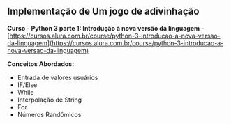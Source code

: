 ## **Implementação de Um jogo de adivinhação**

**Curso - Python 3 parte 1: Introdução à nova versão da linguagem** - [https://cursos.alura.com.br/course/python-3-introducao-a-nova-versao-da-linguagem](https://cursos.alura.com.br/course/python-3-introducao-a-nova-versao-da-linguagem)

**Conceitos Abordados:**

 - Entrada de valores usuários
 - IF/Else
 - While
 - Interpolação de String
 - For
 - Números Randômicos